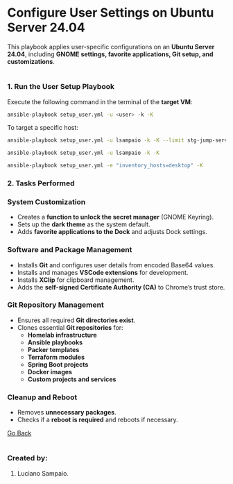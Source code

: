 # Configure User Settings on Ubuntu Server 24.04

This playbook applies user-specific configurations on an **Ubuntu Server 24.04**, including **GNOME settings, favorite applications, Git setup, and customizations**.

#
### 1. Run the User Setup Playbook

Execute the following command in the terminal of the **target VM**:

```bash
ansible-playbook setup_user.yml -u <user> -k -K
```

To target a specific host:

```bash
ansible-playbook setup_user.yml -u lsampaio -k -K --limit stg-jump-server-01
```

```bash
ansible-playbook setup_user.yml -u lsampaio -k -K
```

```bash
ansible-playbook setup_user.yml -e "inventory_hosts=desktop" -K
```

### 2. Tasks Performed

### System Customization
- Creates a **function to unlock the secret manager** (GNOME Keyring).
- Sets up the **dark theme** as the system default.
- Adds **favorite applications to the Dock** and adjusts Dock settings.

### Software and Package Management
- Installs **Git** and configures user details from encoded Base64 values.
- Installs and manages **VSCode extensions** for development.
- Installs **XClip** for clipboard management.
- Adds the **self-signed Certificate Authority (CA)** to Chrome’s trust store.

### Git Repository Management
- Ensures all required **Git directories exist**.
- Clones essential **Git repositories** for:
  - **Homelab infrastructure**
  - **Ansible playbooks**
  - **Packer templates**
  - **Terraform modules**
  - **Spring Boot projects**
  - **Docker images**
  - **Custom projects and services**

### Cleanup and Reboot
- Removes **unnecessary packages**.
- Checks if a **reboot is required** and reboots if necessary.

[Go Back](../../README.md)

#
### Created by:

1. Luciano Sampaio.
